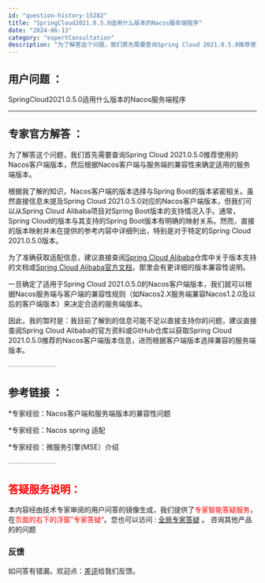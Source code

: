 ```yaml
---
id: "question-history-15282"
title: "SpringCloud2021.0.5.0适用什么版本的Nacos服务端程序"
date: "2024-06-13"
category: "expertConsultation"
description: "为了解答这个问题，我们首先需要查询Spring Cloud 2021.0.5.0推荐使用的Nacos客户端版本，然后根据Nacos客户端与服务端的兼容性来确定适用的服务端版本。根据我了解的知识，Nacos客户端的版本选择与Spring Boot的版本紧密相关。虽然直接信息未提及Spring Clou"
---
```


## 用户问题 ： 
 SpringCloud2021.0.5.0适用什么版本的Nacos服务端程序  

---------------
## 专家官方解答 ：

为了解答这个问题，我们首先需要查询Spring Cloud 2021.0.5.0推荐使用的Nacos客户端版本，然后根据Nacos客户端与服务端的兼容性来确定适用的服务端版本。

根据我了解的知识，Nacos客户端的版本选择与Spring Boot的版本紧密相关。虽然直接信息未提及Spring Cloud 2021.0.5.0对应的Nacos客户端版本，但我们可以从Spring Cloud Alibaba项目对Spring Boot版本的支持情况入手。通常，Spring Cloud的版本与其支持的Spring Boot版本有明确的映射关系。然而，直接的版本映射并未在提供的参考内容中详细列出，特别是对于特定的Spring Cloud 2021.0.5.0版本。

为了准确获取适配信息，建议直接查阅[Spring Cloud Alibaba](https://github.com/alibaba/spring-cloud-alibaba)仓库中关于版本支持的文档或[Spring Cloud Alibaba官方文档](https://spring-cloud-alibaba.github.io/)，那里会有更详细的版本兼容性说明。

一旦确定了适用于Spring Cloud 2021.0.5.0的Nacos客户端版本，我们就可以根据Nacos服务端与客户端的兼容性规则（如Nacos2.X服务端兼容Nacos1.2.0及以后的客户端版本）来决定合适的服务端版本。

因此，我的暂时是：我目前了解到的信息可能不足以直接支持你的问题，建议直接查阅Spring Cloud Alibaba的官方资料或GitHub仓库以获取Spring Cloud 2021.0.5.0推荐的Nacos客户端版本信息，进而根据客户端版本选择兼容的服务端版本。


<font color="#949494">---------------</font> 


## 参考链接 ：

*专家经验：Nacos客户端和服务端版本的兼容性问题 
 
 *专家经验：Nacos spring 适配 
 
 *专家经验：微服务引擎(MSE）介绍 


 <font color="#949494">---------------</font> 
 


## <font color="#FF0000">答疑服务说明：</font> 

本内容经由技术专家审阅的用户问答的镜像生成，我们提供了<font color="#FF0000">专家智能答疑服务</font>，在<font color="#FF0000">页面的右下的浮窗”专家答疑“</font>。您也可以访问 : [全局专家答疑](https://answer.opensource.alibaba.com/docs/intro) 。 咨询其他产品的的问题

### 反馈
如问答有错漏，欢迎点：[差评](https://ai.nacos.io/user/feedbackByEnhancerGradePOJOID?enhancerGradePOJOId=15302)给我们反馈。
